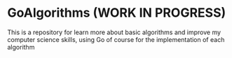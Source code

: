 # GoAlgorithms (WORK IN PROGRESS)
This is a repository for learn more about basic algorithms and improve my computer science skills, using Go of course for the implementation of each algorithm
